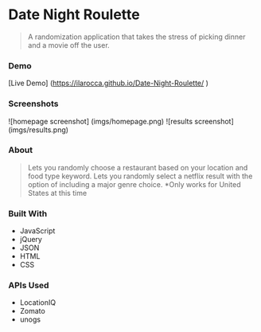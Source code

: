 # Date Night Roulette 

> A randomization application that takes the stress of picking dinner and a movie off the user.

### Demo
 
[Live Demo] (https://ilarocca.github.io/Date-Night-Roulette/ )

### Screenshots

![homepage screenshot] (imgs/homepage.png)
![results screenshot] (imgs/results.png)

### About

> Lets you randomly choose a restaurant based on your location and food type keyword. Lets you randomly select a netflix result with the option of including a major genre choice. *Only works for United States at this time 

### Built With
- JavaScript
- jQuery
- JSON
- HTML
- CSS 

### APIs Used
- LocationIQ
- Zomato
- unogs 